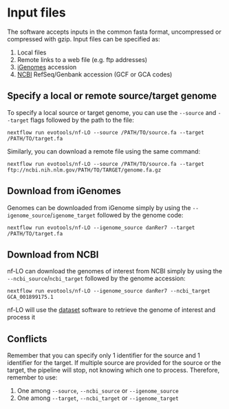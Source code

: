 # Input files

The software accepts inputs in the common fasta format, uncompressed or compressed with gzip.
Input files can be specified as:
1. Local files
2. Remote links to a web file (e.g. ftp addresses)
3. [iGenomes](https://support.illumina.com/sequencing/sequencing_software/igenome.html) accession
4. [NCBI](https://www.ncbi.nlm.nih.gov/genome/?term=) RefSeq/Genbank accession (GCF or GCA codes)


## Specify a local or remote source/target genome
To specify a local source or target genome, you can use the `--source` and `--target` flags followed by the path to the file:
```
nextflow run evotools/nf-LO --source /PATH/TO/source.fa --target /PATH/TO/target.fa
```
Similarly, you can download a remote file using the same command:
```
nextflow run evotools/nf-LO --source /PATH/TO/source.fa --target ftp://ncbi.nih.nlm.gov/PATH/TO/TARGET/genome.fa.gz
``` 

## Download from iGenomes
Genomes can be downloaded from iGenome simply by using the `--igenome_source`/`igenome_target` followed by the genome code:
```
nextflow run evotools/nf-LO --igenome_source danRer7 --target /PATH/TO/target.fa
```

## Download from NCBI
nf-LO can download the genomes of interest from NCBI simply by using the `--ncbi_source`/`ncbi_target` followed by the genome accession:
```
nextflow run evotools/nf-LO --igenome_source danRer7 --ncbi_target GCA_001899175.1 
```
nf-LO will use the [dataset](https://www.ncbi.nlm.nih.gov/datasets/) software to retrieve the genome of interest and process it

## Conflicts
Remember that you can specify only 1 identifier for the source and 1 identifier for the target. 
If multiple source are provided for the source or the target, the pipeline will stop, not knowing which one to process.
Therefore, remember to use:
1. One among `--source`, `--ncbi_source` or `--igenome_source`
2. One among `--target`, `--ncbi_target` or `--igenome_target`
